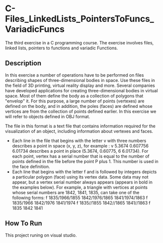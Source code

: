 # C-Files_LinkedLists_PointersToFuncs_VariadicFuncs

The third exercise in a C programming course. 
The exercise involves files, linked lists, pointers to functions and variadic Functions.

## Description

In this exercise a number of operations have to be performed on files describing shapes of three-dimensional bodies in space. Use these files in the field of 3D printing, virtual reality display and more.
Several companies have developed applications for creating three-dimensional bodies in virtual space. Most of them define the body as a collection of polygons that "envelop" it. For this purpose, a large number of points (vertexes) are defined on the body, and in addition, the poles (faces) are defined whose vertices are from the collection of points defined earlier.
In this exercise we will refer to objects defined in OBJ format.

The file in this format is a text file that contains information required for the visualization of an object, including information about vertexes and faces.
* Each line in the file that begins with the letter v with three numbers describes a point in space (x, y, z), for example : v   5.3674   0.607756   6.01734 describes a point in place (5.3674, 0.60775, 6 6.01734). For each point, vertex has a serial number that is equal to the number of points defined in the file before the point P plus 1. This number is used in the face definition.
* Each line that begins with the letter f and is followed by integers depicts a particular polygon (face) using its vertex data. Some data may not appear, but a vertex serial number always appears (appears in bold in the examples below). For example, a triangle with vertices at points whose serial numbers are 1842, 1841, 1835, can take one of the following forms:
f   1835/1966/1855    1842/1976/1865    1841/1974/1863
f   1835/1966         1842/1976             1841/1974
f   1835//1855        1842//1865            1841//1863
f   1835              1842                      1841




## How To Run 
This project runing on visual studio.
